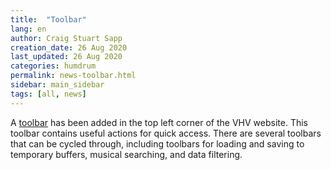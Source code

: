 ```yaml
---
title:  "Toolbar"
lang: en
author: Craig Stuart Sapp
creation_date: 26 Aug 2020
last_updated: 26 Aug 2020
categories: humdrum
permalink: news-toolbar.html
sidebar: main_sidebar
tags: [all, news]
---
```


A <a href="/interface/toolbar">toolbar</a> has been added in the
top left corner of the VHV website.  This toolbar contains useful
actions for quick access.  There are several toolbars that can be
cycled through, including toolbars for loading and saving to
temporary buffers, musical searching, and data filtering.


